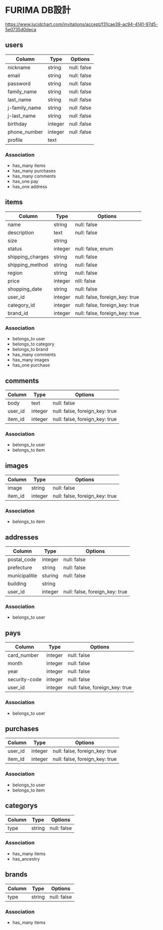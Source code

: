 # FURIMA DB設計
https://www.lucidchart.com/invitations/accept/f31cae39-ac94-4141-97d5-5e0735d0deca

## users
|Column|Type|Options|
|------|----|-------|
|nickname|string|null: false|
|email|string|null: false|
|password|string|null: false|
|family_name|string|null: false|
|last_name|string|null :false|
|j-family_name|string|null :false|
|j-last_name|string|null :false|
|birthday|integer|null :false|
|phone_number|integer|null :false|
|profile|text||

### Association
- has_many items
- has_many purchases
- has_many comments
- has_one pay
- has_one address

## items
|Column|Type|Options|
|------|----|-------|
|name|string|null: false|
|description|text|null: false|
|size|string||
|status|integer|null: false, enum|
|shipping_charges|string|null: false|
|shipping_method|string|null: false|
|region|string|null: false|
|price|integer|nill: false|
|shopping_date|string|null: false|
|user_id|integer|null: false, foreign_key: true|
|category_id|integer|null: false, foreign_key: true|
|brand_id|integer|null: false, foreign_key: true|

### Association
- belongs_to user
- belongs_to category
- belongs_to brand
- has_many comments
- has_many images
- has_one purchase

## comments
|Column|Type|Options|
|------|----|-------|
|body|text|null: false|
|user_id|integer|null: false, foreign_key: true|
|item_id|integer|null: false, foreign_key: true|

### Association
- belongs_to user
- belongs_to item

## images
|Column|Type|Options|
|------|----|-------|
|image|string|null: false|
|item_id|integer|null: false, foreign_key: true|

### Association
- belongs_to item

## addresses
|Column|Type|Options|
|------|----|-------|
|postal_code|integer|null: false|
|prefecture|string|null: false|
|municipalitie|sturing|null: false|
|building|string||
|user_id|integer|null: false, foreign_key: true|

### Association
- belongs_to user

## pays
|Column|Type|Options|
|------|----|-------|
|card_number|integer|null: false|
|month|integer|null: false|
|year|integer|null: false|
|security-code|integer|null: false|
|user_id|integer|null: false, foreign_key: true|

### Association
- belongs_to user

## purchases
|Column|Type|Options|
|------|----|-------|
|user_id|integer|null: false, foreign_key: true|
|item_id|integer|null: false, foreign_key: true|

### Association
- belongs_to user
- belongs_to item

## categorys
|Column|Type|Options|
|------|----|-------|
|type|string|null: false|

### Association
- has_many items
- has_ancestry

## brands
|Column|Type|Options|
|------|----|-------|
|type|string|null: false|

### Association
- has_many items